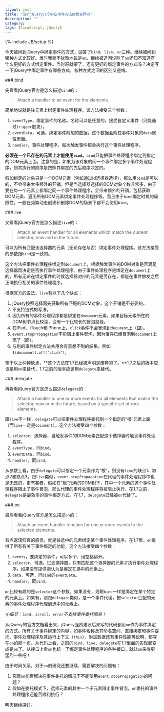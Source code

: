 ```yaml
---
layout: post
title: "简析jQuery几个绑定事件方法的优劣异同"
description: ""
category: 
tags: [JavaScript, jQuery]
---
```

{% include JB/setup %}

今天被问到jQuery中绑定事件的方式，回答了`bind`、`live`、`on`三种。继续被问到哪种方式比较好。当时我毫不犹豫地说是`on`。继续被追问说除了`on`还知不知道有什么更好的方式绑定事件。当时哥就蒙了，还有更好的绑定事件的方式吗？决定写一下jQuery中绑定事件有哪些方式，各种方式之间的区别又是啥。

###.bind

先看看jQuery官方是怎么描述`bind`的：

> Attach a handler to an event for the elements.

简单地说就是往元素上绑定事件处理程序。该方法接受三个参数：

1. `eventType`，绑定事件的名称。名称可以是任意的，接受自定义事件（只能通过`trigger`触发）。
2. `eventData`，可选，绑定事件附加的数据，这个数据会附在事件对象的`data`属性里面。
3. `handler`，事件处理程序，每次触发事件都会执行这个事件处理程序。

**必须在一个已存在的元素上才能使用`bind`。**`bind`只能把事件处理程序绑定到指定的DOM元素上面。注意的是，如果为该对象的同一个事件绑定多个事件处理程序，则其执行的顺序是按照其绑定的先后顺序决定的。

假如绑定的对象只是一个DOM元素（例如通过id选择器选择），那么用`bind`是可以的，不会带来太多额外的开销。但是当选择器选择的DOM对象个数非常多，由于要在每一个元素上都绑定同一个事件处理程序，会带来额外的开销，包括获取DOM元素、遍历所有DOM元素绑定事件处理程序等。而且由于`bind`绑定时机的局限性，一般在频繁动态创建和删除DOM的场景下都不会使用`bind`。

###.live

又看看jQuery官方是怎么描述`live`的：

> Attach an event handler for all elements which match the current selector, now and in the future.

可以为所有匹配该选择器的元素（无论存在与否）绑定事件处理程序。该方法接受的参数跟`bind`是一致的。

这个方法把事件处理程序绑定到`document`上，根据触发事件的DOM对象是否满足选择器而决定是否执行事件处理程序。由于事件处理程序是绑定在`document`上的，所有无论在绑定事件的时候选择器对应的元素是否存在，都能在事件触发之后正确执行相关的事件处理程序。

根据官方的说法，`live`有以下几个缺点：

1. jQuery按照选择器先获取所有匹配的DOM对象，这个开销是不必要的。
2. 不支持链式的写法。
3. 因为所有的事件处理程序都是绑定在`document`元素，如果目标元素所在的DOM树节点比较深，会有一个比较长的冒泡路径。
4. 在iPad、iTouch和iPhone上，`click`事件不会冒泡到`document`上（囧）。
5. `event.stopPropagation`不能阻止事件冒泡，因为事件已经冒泡到`document`上面了（囧）。
6. 与别的事件绑定方法共用会有意想不到的结果。例如`$(document).off("click")`。

鉴于以上种种缺点，**这个方法在1.7已经被声明是废弃的了。**1.7之后的版本应该是用`on`来替代，1.7之前的版本应该用`delegate`来替代。

###.delegate

再看看jQuery官方是怎么描述`delegate`的：

> Attach a handler to one or more events for all elements that match the selector, now or in the future, based on a specific set of root elements.

跟`live`不一样，`delegate`可以把事件处理程序委托到一个指定的“根”元素上面（而`live`一定是`document`）。这个方法接受四个参数：

1. `selector`，选择器，当触发事件的DOM元素匹配这个选择器时触发事件处理程序。
2. `eventType`，同`bind`。
3. `eventData`，同`bind`。
4. `handler`，同`bind`。

从参数上看，由于`delegate`可以指定一个元素作为“根”，则没有`live`的缺点1、缺点2和缺点3。跟`live`类似，`event.stopPropagation`在代理的事件处理程序中也是无效的，更有甚者，假如在“根”元素的DOM树下，其中一个元素的这个事件处理程序阻止了事件冒泡，那么代理的事件处理程序将被阻止执行。在1.7之前，`delegate`是最效率的事件绑定方式。在1.7，`delegate`已经被`on`代替了。

###.on

最后看看jQuery官方是怎么描述`on`的：

> Attach an event handler function for one or more events to the selected elements.

有点返璞归真的感觉，就是往选中的元素绑定某个事件处理程序。在1.7里，`on`提供了所有有关于事件绑定的功能，这个方法接受四个参数：

1. `events`，要绑定的事件，可以多个，用空格隔开。
2. `selector`，可选，过滤选择器，只有匹配这个选择器的元素才执行事件处理程序。如果没有提供则认为是绑定在选中的元素上。
3. `data`，可选，同`bind`的`eventData`。
4. `handler`，同`bind`。

`on`比较有趣的是`selector`这个参数。如果没有，则跟`bind`一样是绑定在某个特定的元素上。如果有，则跟`delegate`类似，是一个事件代理，把`selector`匹配的元素的事件处理程序代理到选中的元素上。

*小细节：`load`、`scroll`、`error`不支持事件委托哦亲！*

从jQuery的官方文档看出来，jQuery强烈建议后来写的代码都用`on`作为事件绑定的方式。所有关于事件绑定的内容，如事件名称及其命名空间、直接绑定和事件委托、事件处理程序及其运行上下文（`this`）、附加数据还有事件性能等说明，都写在`on`的那一页。从代码上看，之前的`bind`、`live`、`delegate`在1.7里面的实现都变成是`on`了。从接口上看`on`也统一了绑定事件处理程序的各种接口。就让`on`来得更猛烈一些吧！

由于时间关系，对于`on`的研究还要继续，需要解决的问题有：

1. 究竟`on`能否解决在事件委托的情况下不能使用`event.stopPropagation`的问题？
2. 假如在委托模式下，选择元素的其中一个子元素阻止事件冒泡，`on`委托的事件处理程序还能否顺利执行？

明天继续探讨。
